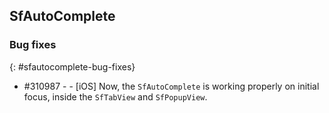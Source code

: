 ## SfAutoComplete

### Bug fixes
{: #sfautocomplete-bug-fixes}

* \#310987 - - [iOS] Now, the `SfAutoComplete` is working properly on initial focus, inside the `SfTabView` and `SfPopupView`.